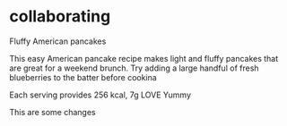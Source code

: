 # collaborating
Fluffy American pancakes

This easy American pancake recipe makes light and fluffy pancakes that are great for a weekend brunch. Try adding a large handful of fresh blueberries to the batter before cookina

Each serving provides 256 kcal, 7g LOVE
Yummy

This are some changes
